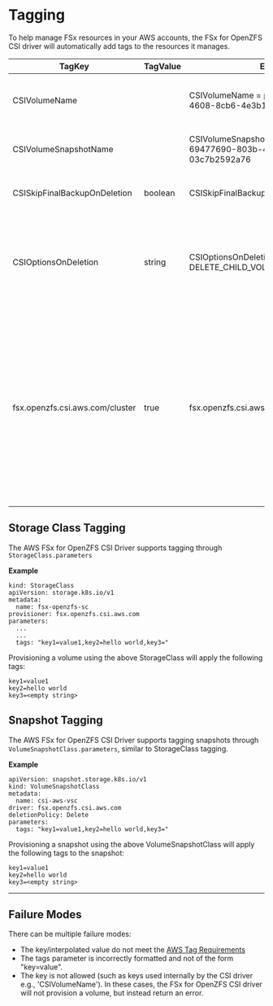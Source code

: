 # Tagging
To help manage FSx resources in your AWS accounts, the FSx for OpenZFS CSI driver will automatically add tags to the resources it manages.

| TagKey                          | TagValue                    | Example                                                                  | Description                                                                                                                                                                                                                                                                                                   |
|---------------------------------|-----------------------------|--------------------------------------------------------------------------|---------------------------------------------------------------------------------------------------------------------------------------------------------------------------------------------------------------------------------------------------------------------------------------------------------------|
| CSIVolumeName                   | <pvcName>                   | CSIVolumeName = pvc-a3ab0567-3a48-4608-8cb6-4e3b1485c808                 | Added to all FSx for OpenZFS file systems and volumes created via the CSI Driver.                                                                                                                                                                                                                             |
| CSIVolumeSnapshotName           | <volumeSnapshotContentName> | CSIVolumeSnapshotName = snapcontent-69477690-803b-4d3e-a61a-03c7b2592a76 | Added to all FSx for OpenZFS snapshots created via the CSI Driver.                                                                                                                                                                                                                                            |
| CSISkipFinalBackupOnDeletion    | boolean                     | CSISkipFinalBackupOnDeletion = True                                      | Added to all FSx for OpenZFS file systems created via the CSI Driver.                                                                                                                                                                                                                                         |
| CSIOptionsOnDeletion            | string                      | CSIOptionsOnDeletion = DELETE_CHILD_VOLUMES_AND_SNAPSHOTS                | Added to FSx for OpenZFS file systems and volumes created via the CSI Driver with the OptionsOnDeletion parameter configured.                                                                                                                                                                                 |
| fsx.openzfs.csi.aws.com/cluster | true                        | fsx.openzfs.csi.aws.com/cluster = true                                   | Added to all FSx for OpenZFS file systems, volumes, snapshots, and final backups created via the CSI Driver. This allows users to track which resources were created via the FSx for OpenZFS CSI driver. Users may also use an IAM policy to limit the driver's permissions to just the resources it manages. |                                                                                      |

## Storage Class Tagging

The AWS FSx for OpenZFS CSI Driver supports tagging through `StorageClass.parameters`

**Example**
```
kind: StorageClass
apiVersion: storage.k8s.io/v1
metadata:
  name: fsx-openzfs-sc
provisioner: fsx.openzfs.csi.aws.com
parameters:
  ...
  ...
  tags: "key1=value1,key2=hello world,key3="
```

Provisioning a volume using the above StorageClass will apply the following tags:

```
key1=value1
key2=hello world
key3=<empty string>
```

## Snapshot Tagging
The AWS FSx for OpenZFS CSI Driver supports tagging snapshots through `VolumeSnapshotClass.parameters`, similar to StorageClass tagging.

**Example**
```
apiVersion: snapshot.storage.k8s.io/v1
kind: VolumeSnapshotClass
metadata:
  name: csi-aws-vsc
driver: fsx.openzfs.csi.aws.com
deletionPolicy: Delete
parameters:
  tags: "key1=value1,key2=hello world,key3="
```

Provisioning a snapshot using the above VolumeSnapshotClass will apply the following tags to the snapshot:

```
key1=value1
key2=hello world
key3=<empty string>
```
____

## Failure Modes

There can be multiple failure modes:
* The key/interpolated value do not meet the [AWS Tag Requirements](https://docs.aws.amazon.com/general/latest/gr/aws_tagging.html)
* The tags parameter is incorrectly formatted and not of the form "key=value".
* The key is not allowed (such as keys used internally by the CSI driver e.g., 'CSIVolumeName').
In these cases, the FSx for OpenZFS CSI driver will not provision a volume, but instead return an error.
